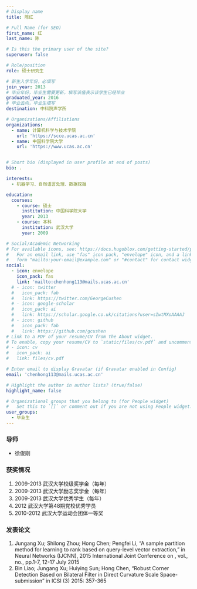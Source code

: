 ```yaml
---
# Display name
title: 陈红

# Full Name (for SEO)
first_name: 红
last_name: 陈

# Is this the primary user of the site?
superuser: false

# Role/position
role: 硕士研究生 

# 新生入学年份，必填写
join_year: 2013
# 毕业年份，毕业生需要更新，填写该值表示该学生已经毕业
graduated_year: 2016
# 毕业去向，毕业生填写
destination: 中科院声学所

# Organizations/Affiliations
organizations:
  - name: 计算机科学与技术学院
    url: 'https://scce.ucas.ac.cn'  
  - name: 中国科学院大学
    url: 'https://www.ucas.ac.cn'


# Short bio (displayed in user profile at end of posts)
bio: .

interests:
  - 机器学习、自然语言处理、数据挖掘

education:
  courses:
    - course: 硕士
      institution: 中国科学院大学
      year: 2013
    - course: 本科
      institution: 武汉大学
      year: 2009

# Social/Academic Networking
# For available icons, see: https://docs.hugoblox.com/getting-started/page-builder/#icons
#   For an email link, use "fas" icon pack, "envelope" icon, and a link in the
#   form "mailto:your-email@example.com" or "#contact" for contact widget.
social:
  - icon: envelope
    icon_pack: fas
    link: 'mailto:chenhong113@mails.ucas.ac.cn'
  # - icon: twitter
  #   icon_pack: fab
  #   link: https://twitter.com/GeorgeCushen
  # - icon: google-scholar
  #   icon_pack: ai
  #   link: https://scholar.google.co.uk/citations?user=sIwtMXoAAAAJ
  # - icon: github
  #   icon_pack: fab
  #   link: https://github.com/gcushen
# Link to a PDF of your resume/CV from the About widget.
# To enable, copy your resume/CV to `static/files/cv.pdf` and uncomment the lines below.
# - icon: cv
#   icon_pack: ai
#   link: files/cv.pdf

# Enter email to display Gravatar (if Gravatar enabled in Config)
email: 'chenhong113@mails.ucas.ac.cn'

# Highlight the author in author lists? (true/false)
highlight_name: false

# Organizational groups that you belong to (for People widget)
#   Set this to `[]` or comment out if you are not using People widget.
user_groups:
  - 毕业生
---
```

### **导师** 
 - 徐俊刚



### **获奖情况**
1. 2009-2013 武汉大学校级奖学金（每年）
2. 2009-2013 武汉大学励志奖学金（每年）
3. 2009-2013 武汉大学优秀学生（每年）
4. 2012 武汉大学第48期党校优秀学员
5. 2010-2012 武汉大学运动会团体一等奖

### **发表论文**
1. Jungang Xu; Shilong Zhou; Hong Chen; Pengfei Li, “A sample partition method for learning to rank based on query-level vector extraction,” in Neural Networks (IJCNN), 2015 International Joint Conference on , vol., no., pp.1-7, 12-17 July 2015
2. Bin Liao; Jungang Xu; Huiying Sun; Hong Chen, “Robust Corner Detection Based on Bilateral Filter in Direct Curvature Scale Space-submission” in ICSI (3) 2015: 357-365